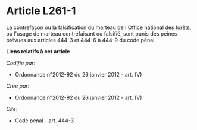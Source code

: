 # Article L261-1

La contrefaçon ou la falsification du marteau de l'Office national des forêts, ou l'usage de marteau contrefaisant ou
falsifié, sont punis des peines prévues aux articles 444-3 et 444-6 à 444-9 du code pénal.

**Liens relatifs à cet article**

_Codifié par_:

  - Ordonnance n°2012-92 du 26 janvier 2012 - art. (V)

_Créé par_:

  - Ordonnance n°2012-92 du 26 janvier 2012 - art. (V)

_Cite_:

  - Code pénal - art. 444-3
